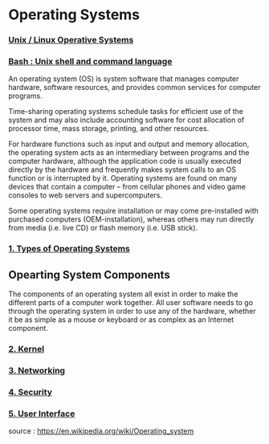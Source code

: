 # Operating Systems


### [Unix / Linux Operative Systems]()

### [Bash : Unix shell and command language](https://github.com/CatalaniCD/computer_science/tree/main/6.%20operating_systems/bash)

An operating system (OS) is system software that manages computer hardware, software resources, and provides common services for computer programs.

Time-sharing operating systems schedule tasks for efficient use of the system and may also include accounting software for cost allocation of processor time, mass storage, printing, and other resources.

For hardware functions such as input and output and memory allocation, the operating system acts as an intermediary between programs and the computer hardware, although the application code is usually executed directly by the hardware and frequently makes system calls to an OS function or is interrupted by it. Operating systems are found on many devices that contain a computer – from cellular phones and video game consoles to web servers and supercomputers.

Some operating systems require installation or may come pre-installed with purchased computers (OEM-installation), whereas others may run directly from media (i.e. live CD) or flash memory (i.e. USB stick). 

### [1. Types of Operating Systems](https://github.com/CatalaniCD/computer_science/blob/main/6.%20operating_systems/types.md)

## Opearting System Components

The components of an operating system all exist in order to make the different parts of a computer work together. All user software needs to go through the operating system in order to use any of the hardware, whether it be as simple as a mouse or keyboard or as complex as an Internet component.

### [2. Kernel](https://github.com/CatalaniCD/computer_science/blob/main/6.%20operating_systems/kernel.md)

### [3. Networking](https://github.com/CatalaniCD/computer_science/blob/main/6.%20operating_systems/networking.md)

### [4. Security](https://github.com/CatalaniCD/computer_science/blob/main/6.%20operating_systems/security.md)

### [5. User Interface](https://github.com/CatalaniCD/computer_science/blob/main/6.%20operating_systems/user_interface.md)
      
source : https://en.wikipedia.org/wiki/Operating_system
